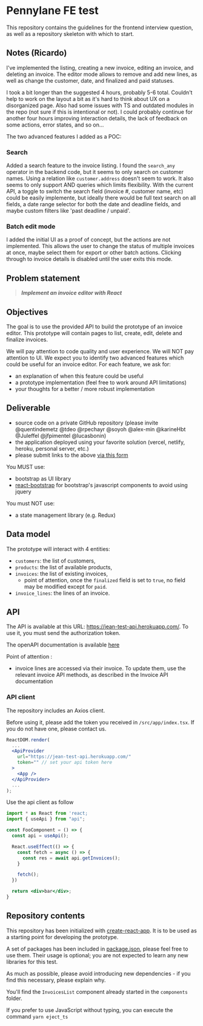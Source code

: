 # Pennylane FE test

This repository contains the guidelines for the frontend interview question, as well as a repository skeleton with which to start.

## Notes (Ricardo)

I've implemented the listing, creating a new invoice, editing an invoice, and deleting an invoice. The editor mode allows to remove and add new lines, as well as change the customer, date, and finalized and paid statuses.

I took a bit longer than the suggested 4 hours, probably 5-6 total. Couldn't help to work on the layout a bit as it's hard to think about UX on a disorganized page. Also had some issues with TS and outdated modules in the repo (not sure if this is intentional or not). I could probably continue for another four hours improving interaction details, the lack of feedback on some actions, error states, and so on...

The two advanced features I added as a POC:

### Search

Added a search feature to the invoice listing. I found the `search_any` operator in the backend code, but it seems to only search on customer names. Using a
relation like `customer.address` doesn't seem to work. It also seems to only support AND queries which limits flexibility. With the current API, a toggle to switch
the search field (invoice #, customer name, etc) could be easily implemente, but ideally there would be full text search on all fields, a date range selector for both the date and deadline fields, and maybe custom filters like 'past deadline / unpaid'.

### Batch edit mode

I added the initial UI as a proof of concept, but the actions are not implemented. This allows the user to change the status of multiple invoices at once, maybe select them for export or other batch actions. Clicking through to invoice details is disabled until the user exits this mode.

## Problem statement

> ***Implement an invoice editor with React***

## Objectives

The goal is to use the provided API to build the prototype of an invoice editor.
This prototype will contain pages to list, create, edit, delete and finalize invoices.

We will pay attention to code quality and user experience. We will NOT pay attention to UI.
We expect you to identify two advanced features which could be useful for an invoice editor. For each feature, we ask for:

- an explanation of when this feature could be useful
- a prototype implementation (feel free to work around API limitations)
- your thoughts for a better / more robust implementation

## Deliverable

- source code on a private GitHub repository (please invite @quentindemetz @tdeo @rpechayr @soyoh @alex-min @karineHbt @Juleffel @jfpimentel @lucasbonin)
- the application deployed using your favorite solution (vercel, netlify, heroku, personal server, etc.)
- please submit links to the above [via this form](https://forms.gle/siH7Rezuq2V1mUJGA)

You MUST use:

- bootstrap as UI library
- [react-bootstrap](https://react-bootstrap.github.io/) for bootstrap's javascript components to avoid using jquery

You must NOT use:

- a state management library (e.g. Redux)

## Data model

The prototype will interact with 4 entities:

- `customers`: the list of customers,
- `products`: the list of available products,
- `invoices`: the list of existing invoices,
  - point of attention, once the `finalized` field is set to `true`, no field may be modified except for `paid`.
- `invoice_lines`: the lines of an invoice.

## API

The API is available at this URL: https://jean-test-api.herokuapp.com/. To use it, you
must send the authorization token.

The openAPI documentation is available [here](https://jean-test-api.herokuapp.com/api-docs/index.html)

Point of attention :

- invoice lines are accessed via their invoice. To update them, use the relevant invoice API methods, as described in the Invoice API documentation

### API client

The repository includes an Axios client.

Before using it, please add the token you received in `/src/app/index.tsx`.
If you do not have one, please contact us.

```jsx
ReactDOM.render(
  ...
  <ApiProvider
    url="https://jean-test-api.herokuapp.com/"
    token="" // set your api token here
  >
    <App />
  </ApiProvider>
  ...
);
```

Use the api client as follow

```jsx
import * as React from 'react;
import { useApi } from "api";

const FooComponent = () => {
  const api = useApi();

  React.useEffect(() => {
    const fetch = async () => {
      const res = await api.getInvoices();
    }

    fetch();
  })

  return <div>bar</div>;
}
```

## Repository contents

This repository has been initialized with [create-react-app](https://github.com/facebook/create-react-app). It is to be used as a starting point for developing the prototype.

A set of packages has been included in [package.json](./package.json), please feel free to use them. Their usage is optional; you are not expected to learn any new libraries for this test.

As much as possible, please avoid introducing new dependencies - if you find this necessary, please explain why.

You'll find the `InvoicesList` component already started in the `components` folder.

If you prefer to use JavaScript without typing, you can execute the command `yarn eject_ts`
